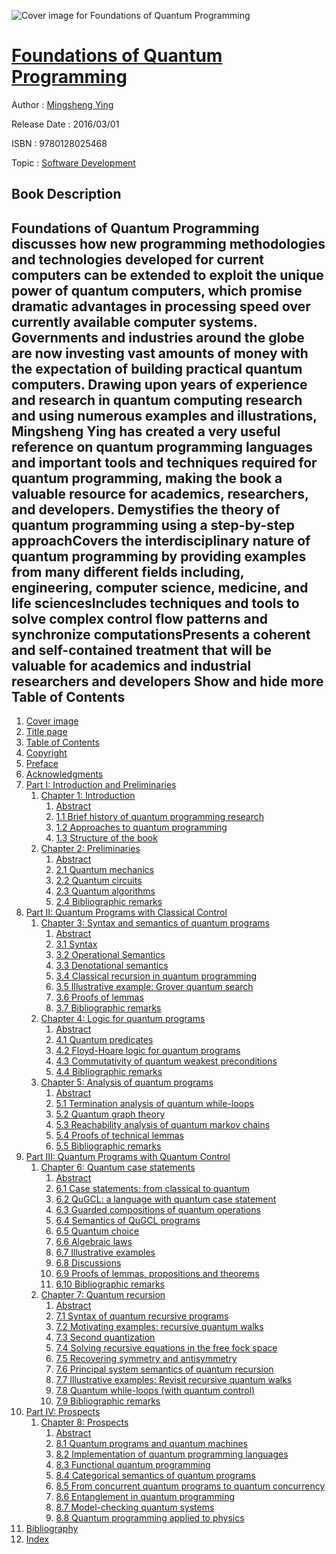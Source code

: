 ![Cover image for Foundations of Quantum Programming](https://imgdetail.ebookreading.net/cover/cover/software_development/EB9780128025468.jpg)

[Foundations of Quantum Programming](https://ebookreading.net/view/book/Foundations+of+Quantum+Programming-EB9780128025468_1.html "Foundations of Quantum Programming")
====================================================================================================================

Author : [Mingsheng Ying](https://ebookreading.net/search/author/Mingsheng+Ying)

Release Date : 2016/03/01

ISBN : 9780128025468

Topic : [Software Development](https://ebookreading.net/search/category/software-development)

Book Description
-----------------

 Foundations of Quantum Programming discusses how new programming methodologies and technologies developed for current computers can be extended to exploit the unique power of quantum computers, which promise dramatic advantages in processing speed over currently available computer systems. Governments and industries around the globe are now investing vast amounts of money with the expectation of building practical quantum computers. Drawing upon years of experience and research in quantum computing research and using numerous examples and illustrations, Mingsheng Ying has created a very useful reference on quantum programming languages and important tools and techniques required for quantum programming, making the book a valuable resource for academics, researchers, and developers.
Demystifies the theory of quantum programming using a step-by-step approachCovers the interdisciplinary nature of quantum programming by providing examples from many different fields including, engineering, computer science, medicine, and life sciencesIncludes techniques and tools to solve complex control flow patterns and synchronize computationsPresents a coherent and self-contained treatment that will be valuable for academics and industrial researchers and developers        Show and hide more                
Table of Contents
-----------------

1. [Cover image](https://ebookreading.net/view/book/Foundations+of+Quantum+Programming-EB9780128025468_1.html)
1. [Title page](https://ebookreading.net/view/book/Foundations+of+Quantum+Programming-EB9780128025468_2.html)
1. [Table of Contents](https://ebookreading.net/view/book/Foundations+of+Quantum+Programming-EB9780128025468_3.html)
1. [Copyright](https://ebookreading.net/view/book/Foundations+of+Quantum+Programming-EB9780128025468_4.html)
1. [Preface](https://ebookreading.net/view/book/Foundations+of+Quantum+Programming-EB9780128025468_5.html)
1. [Acknowledgments](https://ebookreading.net/view/book/Foundations+of+Quantum+Programming-EB9780128025468_6.html)
1. [Part I: Introduction and Preliminaries](https://ebookreading.net/view/book/Foundations+of+Quantum+Programming-EB9780128025468_7.html)
    1. [Chapter 1: Introduction](https://ebookreading.net/view/book/Foundations+of+Quantum+Programming-EB9780128025468_8.html)
        1. [Abstract](https://ebookreading.net/view/book/Foundations+of+Quantum+Programming-EB9780128025468_8.html#ab0010)
        1. [1.1 Brief history of quantum programming research](https://ebookreading.net/view/book/Foundations+of+Quantum+Programming-EB9780128025468_8.html#s0010)
        1. [1.2 Approaches to quantum programming](https://ebookreading.net/view/book/Foundations+of+Quantum+Programming-EB9780128025468_8.html#s0030)
        1. [1.3 Structure of the book](https://ebookreading.net/view/book/Foundations+of+Quantum+Programming-EB9780128025468_8.html#s0045)
    1. [Chapter 2: Preliminaries](https://ebookreading.net/view/book/Foundations+of+Quantum+Programming-EB9780128025468_9.html)
        1. [Abstract](https://ebookreading.net/view/book/Foundations+of+Quantum+Programming-EB9780128025468_9.html#ab0010)
        1. [2.1 Quantum mechanics](https://ebookreading.net/view/book/Foundations+of+Quantum+Programming-EB9780128025468_9.html#s0010)
        1. [2.2 Quantum circuits](https://ebookreading.net/view/book/Foundations+of+Quantum+Programming-EB9780128025468_9.html#s0050)
        1. [2.3 Quantum algorithms](https://ebookreading.net/view/book/Foundations+of+Quantum+Programming-EB9780128025468_10.html#s0085)
        1. [2.4 Bibliographic remarks](https://ebookreading.net/view/book/Foundations+of+Quantum+Programming-EB9780128025468_10.html#s0125)
1. [Part II: Quantum Programs with Classical Control](https://ebookreading.net/view/book/Foundations+of+Quantum+Programming-EB9780128025468_11.html)
    1. [Chapter 3: Syntax and semantics of quantum programs](https://ebookreading.net/view/book/Foundations+of+Quantum+Programming-EB9780128025468_12.html)
        1. [Abstract](https://ebookreading.net/view/book/Foundations+of+Quantum+Programming-EB9780128025468_12.html#ab0010)
        1. [3.1 Syntax](https://ebookreading.net/view/book/Foundations+of+Quantum+Programming-EB9780128025468_12.html#s0010)
        1. [3.2 Operational Semantics](https://ebookreading.net/view/book/Foundations+of+Quantum+Programming-EB9780128025468_12.html#s0015)
        1. [3.3 Denotational semantics](https://ebookreading.net/view/book/Foundations+of+Quantum+Programming-EB9780128025468_12.html#s0020)
        1. [3.4 Classical recursion in quantum programming](https://ebookreading.net/view/book/Foundations+of+Quantum+Programming-EB9780128025468_13.html#s0055)
        1. [3.5 Illustrative example: Grover quantum search](https://ebookreading.net/view/book/Foundations+of+Quantum+Programming-EB9780128025468_13.html#s0080)
        1. [3.6 Proofs of lemmas](https://ebookreading.net/view/book/Foundations+of+Quantum+Programming-EB9780128025468_13.html#s0085)
        1. [3.7 Bibliographic remarks](https://ebookreading.net/view/book/Foundations+of+Quantum+Programming-EB9780128025468_13.html#s0090)
    1. [Chapter 4: Logic for quantum programs](https://ebookreading.net/view/book/Foundations+of+Quantum+Programming-EB9780128025468_14.html)
        1. [Abstract](https://ebookreading.net/view/book/Foundations+of+Quantum+Programming-EB9780128025468_14.html#ab0010)
        1. [4.1 Quantum predicates](https://ebookreading.net/view/book/Foundations+of+Quantum+Programming-EB9780128025468_14.html#s0010)
        1. [4.2 Floyd-Hoare logic for quantum programs](https://ebookreading.net/view/book/Foundations+of+Quantum+Programming-EB9780128025468_14.html#s0020)
        1. [4.3 Commutativity of quantum weakest preconditions](https://ebookreading.net/view/book/Foundations+of+Quantum+Programming-EB9780128025468_16.html#s0050)
        1. [4.4 Bibliographic remarks](https://ebookreading.net/view/book/Foundations+of+Quantum+Programming-EB9780128025468_16.html#s0055)
    1. [Chapter 5: Analysis of quantum programs](https://ebookreading.net/view/book/Foundations+of+Quantum+Programming-EB9780128025468_17.html)
        1. [Abstract](https://ebookreading.net/view/book/Foundations+of+Quantum+Programming-EB9780128025468_17.html#ab0010)
        1. [5.1 Termination analysis of quantum while-loops](https://ebookreading.net/view/book/Foundations+of+Quantum+Programming-EB9780128025468_17.html#s0010)
        1. [5.2 Quantum graph theory](https://ebookreading.net/view/book/Foundations+of+Quantum+Programming-EB9780128025468_18.html#s0030)
        1. [5.3 Reachability analysis of quantum markov chains](https://ebookreading.net/view/book/Foundations+of+Quantum+Programming-EB9780128025468_18.html#s0050)
        1. [5.4 Proofs of technical lemmas](https://ebookreading.net/view/book/Foundations+of+Quantum+Programming-EB9780128025468_19.html#s0070)
        1. [5.5 Bibliographic remarks](https://ebookreading.net/view/book/Foundations+of+Quantum+Programming-EB9780128025468_19.html#s0075)
1. [Part III: Quantum Programs with Quantum Control](https://ebookreading.net/view/book/Foundations+of+Quantum+Programming-EB9780128025468_20.html)
    1. [Chapter 6: Quantum case statements](https://ebookreading.net/view/book/Foundations+of+Quantum+Programming-EB9780128025468_21.html)
        1. [Abstract](https://ebookreading.net/view/book/Foundations+of+Quantum+Programming-EB9780128025468_21.html#ab0010)
        1. [6.1 Case statements: from classical to quantum](https://ebookreading.net/view/book/Foundations+of+Quantum+Programming-EB9780128025468_21.html#s0010)
        1. [6.2 QuGCL: a language with quantum case statement](https://ebookreading.net/view/book/Foundations+of+Quantum+Programming-EB9780128025468_21.html#s0015)
        1. [6.3 Guarded compositions of quantum operations](https://ebookreading.net/view/book/Foundations+of+Quantum+Programming-EB9780128025468_21.html#s0020)
        1. [6.4 Semantics of QuGCL programs](https://ebookreading.net/view/book/Foundations+of+Quantum+Programming-EB9780128025468_21.html#s0045)
        1. [6.5 Quantum choice](https://ebookreading.net/view/book/Foundations+of+Quantum+Programming-EB9780128025468_22.html#s0075)
        1. [6.6 Algebraic laws](https://ebookreading.net/view/book/Foundations+of+Quantum+Programming-EB9780128025468_22.html#s0090)
        1. [6.7 Illustrative examples](https://ebookreading.net/view/book/Foundations+of+Quantum+Programming-EB9780128025468_22.html#s0095)
        1. [6.8 Discussions](https://ebookreading.net/view/book/Foundations+of+Quantum+Programming-EB9780128025468_22.html#s0110)
        1. [6.9 Proofs of lemmas, propositions and theorems](https://ebookreading.net/view/book/Foundations+of+Quantum+Programming-EB9780128025468_23.html#s0125)
        1. [6.10 Bibliographic remarks](https://ebookreading.net/view/book/Foundations+of+Quantum+Programming-EB9780128025468_24.html#s0130)
    1. [Chapter 7: Quantum recursion](https://ebookreading.net/view/book/Foundations+of+Quantum+Programming-EB9780128025468_25.html)
        1. [Abstract](https://ebookreading.net/view/book/Foundations+of+Quantum+Programming-EB9780128025468_25.html#ab0010)
        1. [7.1 Syntax of quantum recursive programs](https://ebookreading.net/view/book/Foundations+of+Quantum+Programming-EB9780128025468_25.html#s0010)
        1. [7.2 Motivating examples: recursive quantum walks](https://ebookreading.net/view/book/Foundations+of+Quantum+Programming-EB9780128025468_25.html#s0015)
        1. [7.3 Second quantization](https://ebookreading.net/view/book/Foundations+of+Quantum+Programming-EB9780128025468_25.html#s0030)
        1. [7.4 Solving recursive equations in the free fock space](https://ebookreading.net/view/book/Foundations+of+Quantum+Programming-EB9780128025468_26.html#s0060)
        1. [7.5 Recovering symmetry and antisymmetry](https://ebookreading.net/view/book/Foundations+of+Quantum+Programming-EB9780128025468_27.html#s0085)
        1. [7.6 Principal system semantics of quantum recursion](https://ebookreading.net/view/book/Foundations+of+Quantum+Programming-EB9780128025468_27.html#s0100)
        1. [7.7 Illustrative examples: Revisit recursive quantum walks](https://ebookreading.net/view/book/Foundations+of+Quantum+Programming-EB9780128025468_27.html#s0105)
        1. [7.8 Quantum while-loops (with quantum control)](https://ebookreading.net/view/book/Foundations+of+Quantum+Programming-EB9780128025468_27.html#s0110)
        1. [7.9 Bibliographic remarks](https://ebookreading.net/view/book/Foundations+of+Quantum+Programming-EB9780128025468_27.html#s0115)
1. [Part IV: Prospects](https://ebookreading.net/view/book/Foundations+of+Quantum+Programming-EB9780128025468_28.html)
    1. [Chapter 8: Prospects](https://ebookreading.net/view/book/Foundations+of+Quantum+Programming-EB9780128025468_29.html)
        1. [Abstract](https://ebookreading.net/view/book/Foundations+of+Quantum+Programming-EB9780128025468_29.html#ab0010)
        1. [8.1 Quantum programs and quantum machines](https://ebookreading.net/view/book/Foundations+of+Quantum+Programming-EB9780128025468_29.html#s0010)
        1. [8.2 Implementation of quantum programming languages](https://ebookreading.net/view/book/Foundations+of+Quantum+Programming-EB9780128025468_29.html#s0015)
        1. [8.3 Functional quantum programming](https://ebookreading.net/view/book/Foundations+of+Quantum+Programming-EB9780128025468_29.html#s0020)
        1. [8.4 Categorical semantics of quantum programs](https://ebookreading.net/view/book/Foundations+of+Quantum+Programming-EB9780128025468_29.html#s0025)
        1. [8.5 From concurrent quantum programs to quantum concurrency](https://ebookreading.net/view/book/Foundations+of+Quantum+Programming-EB9780128025468_29.html#s0030)
        1. [8.6 Entanglement in quantum programming](https://ebookreading.net/view/book/Foundations+of+Quantum+Programming-EB9780128025468_29.html#s0035)
        1. [8.7 Model-checking quantum systems](https://ebookreading.net/view/book/Foundations+of+Quantum+Programming-EB9780128025468_29.html#s0040)
        1. [8.8 Quantum programming applied to physics](https://ebookreading.net/view/book/Foundations+of+Quantum+Programming-EB9780128025468_29.html#s0045)
1. [Bibliography](https://ebookreading.net/view/book/Foundations+of+Quantum+Programming-EB9780128025468_30.html)
1. [Index](https://ebookreading.net/view/book/Foundations+of+Quantum+Programming-EB9780128025468_31.html)
